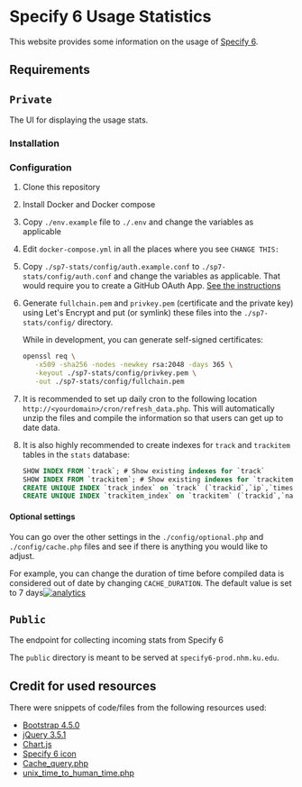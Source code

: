 # Specify 6 Usage Statistics

This website provides some information on the usage
of [Specify 6](https://github.com/specify/specify6).

## Requirements

## `Private`

The UI for displaying the usage stats.

### Installation

### Configuration

1. Clone this repository
2. Install Docker and Docker compose
3. Copy `./env.example` file to `./.env` and change the variables as applicable
4. Edit `docker-compose.yml` in all the places where you see `CHANGE THIS:`
5. Copy `./sp7-stats/config/auth.example.conf` to
   `./sp7-stats/config/auth.conf` and change the variables as applicable. That
   would require you to create a GitHub OAuth
   App. [See the instructions](https://github.com/specify/nginx-with-github-auth#installation)
6. Generate `fullchain.pem` and `privkey.pem` (certificate
   and the private key) using Let's Encrypt and put (or symlink) these files
   into the `./sp7-stats/config/` directory.

   While in development, you can generate self-signed certificates:

   ```sh
   openssl req \
      -x509 -sha256 -nodes -newkey rsa:2048 -days 365 \
      -keyout ./sp7-stats/config/privkey.pem \
      -out ./sp7-stats/config/fullchain.pem
   ```

7. It is recommended to set up daily cron to the following
   location `http://<yourdomain>/cron/refresh_data.php`. This will automatically
   unzip the files and compile the information so that users can get up to date
   data.
8. It is also highly recommended to create indexes for `track` and `trackitem`
   tables in the `stats` database:
   ```sql
   SHOW INDEX FROM `track`; # Show existing indexes for `track`
   SHOW INDEX FROM `trackitem`; # Show existing indexes for `trackitem`
   CREATE UNIQUE INDEX `track_index` on `track` (`trackid`,`ip`,`timestampcreated`); # Create indexes for `track`
   CREATE UNIQUE INDEX `trackitem_index` on `trackitem` (`trackid`,`name`,`value`,`countamt`); # Create indexes for `trackitem`
   ```

#### Optional settings

You can go over the other settings in the `./config/optional.php`
and `./config/cache.php` files and see if there is anything you would like to
adjust.

For example, you can change the duration of time before compiled data is
considered out of date by changing `CACHE_DURATION`.
The default value is set to 7
days[![analytics](http://www.google-analytics.com/collect?v=1&t=pageview&dl=https%3A%2F%2Fgithub.com%2Fspecify%2Fsp6-prod&uid=readme&tid=UA-169822764-7)]()

## `Public`

The endpoint for collecting incoming stats from Specify 6

The `public` directory is meant to be served at `specify6-prod.nhm.ku.edu`.

## Credit for used resources

There were snippets of code/files from the following resources used:

- [Bootstrap 4.5.0](https://github.com/twbs/bootstrap)
- [jQuery 3.5.1](https://github.com/jquery/jquery)
- [Chart.js](https://github.com/chartjs/Chart.js)
- [Specify 6 icon](https://www.specifysoftware.org/wp-content/uploads/2017/06/sp_project_square-1-150x150.png)
- [Cache_query.php](https://gist.github.com/maxxxxxdlp/91a39c6864365d7a8e813e19b819bb0d)
- [unix_time_to_human_time.php](https://gist.github.com/maxxxxxdlp/54b7d6648a60a21a635f902de7a5d6b4)
